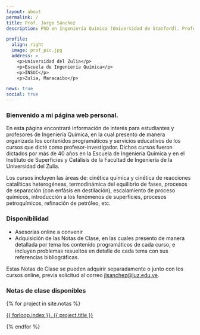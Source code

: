 ```yaml
---
layout: about
permalink: /
title: Prof. Jorge Sánchez
description: PhD en Ingeniería Química (Universidad de Stanford). Profesor Emérito

profile:
  align: right
  image: prof_pic.jpg
  address: >
    <p>Universidad del Zulia</p>
    <p>Escuela de Ingeniería Química</p>
    <p>INSUC</p>
    <p>Zulia, Maracaibo</p>

news: true
social: true
---
```


### Bienvenido a mi página web personal. 

En esta página encontrará información de interés para estudiantes y profesores de Ingeniería Química, en la cual presento de manera organizada los contenidos programáticos y servicios educativos de los cursos que dicté como profesor-investigador. Dichos cursos fueron dictados por más de 40 años en la Escuela de Ingeniería Química y en el Instituto de Superficies y Catálisis de la Facultad de Ingeniería de la Universidad del Zulia. 

Los cursos incluyen las áreas de: cinética química y cinética de reacciones catalíticas heterogéneas, termodinámica del equilibrio de fases, procesos de separación (con enfásis en destilación), escalamiento de proceso químicos, introducción a los fenómenos de superficies, procesos petroquímicos, refinación de petróleo, etc.

### Disponibilidad
 - Asesorías online a convenir
 - Adquisición de las Notas de Clase, en las cuales presento de manera detallada por tema los contenido programáticos de cada curso, e incluyen problemas resueltos en detalle de cada tema con sus referencias bibliográficas.

Estas Notas de Clase se pueden adquirir separadamente o junto con los cursos online, previa solicitud al correo jlsanchez@luz.edu.ve.

### Notas de clase disponibles

{% for project in site.notas %}

<div class="link">
        <a href="{{ project.url | prepend: site.baseurl | prepend: site.url }}">
        {{ forloop.index }}.  {{ project.title }}    
        </a>
</div>

{% endfor %}

